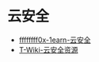 # 云安全


- [ffffffff0x-1earn-云安全](https://github.com/ffffffff0x/1earn/blob/c44ee79973ff0478a82ebf3cf0cbc62ebaa174a6/1earn/Security/RedTeam/%E4%BA%91%E5%AE%89%E5%85%A8/%E4%BA%91%E5%AE%89%E5%85%A8.md)
- [T-Wiki-云安全资源](https://wiki.teamssix.com/CloudSecurityResources/)
